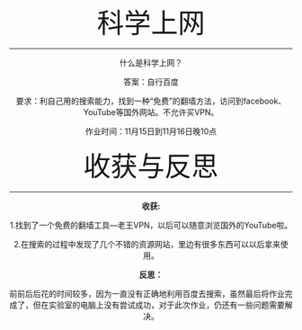 <center><font  size=55px>科学上网</font></cener>
<hr>

<p>什么是科学上网？</p>

<p>答案：自行百度</p>

<p>要求：利自己用的搜索能力，找到一种“免费”的翻墙方法，访问到facebook、YouTube等国外网站。不允许买VPN。</p>

<p>作业时间：11月15日到11月16日晚10点
</p>

<center><font size=55px>收获与反思</font></center><hr>

<p><b>收获:</b></p>

1.找到了一个免费的翻墙工具—老王VPN，以后可以随意浏览国外的YouTube啦。

2.在搜索的过程中发现了几个不错的资源网站，里边有很多东西可以以后拿来使用。

<p><b>反思：</b></p>

<p>前前后后花的时间较多，因为一直没有正确地利用百度去搜索，虽然最后将作业完成了，但在实验室的电脑上没有尝试成功，对于此次作业，仍还有一些问题需要解决。</p>





















